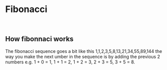 <h1><b>Fibonacci</b></h1><br>
<h2>How fibonnaci works</h2>
<p>The fibonacci sequence goes a bit like this 1,1,2,3,5,8,13,21,34,55,89,144 the way you make the next umber in the sequence is by adding the previous 2 numbers e.g. 1 + 0 = 1, 1 + 1 = 2, 1 + 2 = 3, 2 + 3 = 5, 3 + 5 = 8.</p>
